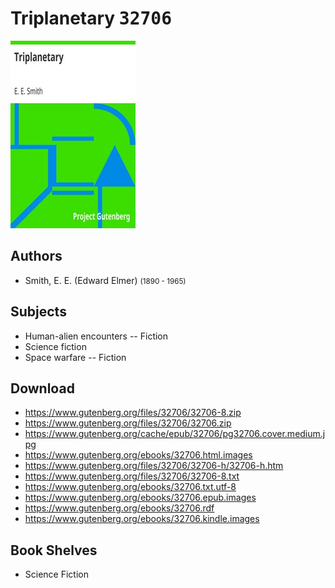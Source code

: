 # Triplanetary <kbd>32706</kbd>

![](./cover.medium.jpg "")

## Authors


 - Smith, E. E. (Edward Elmer) <small>(1890 - 1965)</small>

## Subjects


 - Human-alien encounters -- Fiction
 - Science fiction
 - Space warfare -- Fiction

## Download


 - https://www.gutenberg.org/files/32706/32706-8.zip
 - https://www.gutenberg.org/files/32706/32706.zip
 - https://www.gutenberg.org/cache/epub/32706/pg32706.cover.medium.jpg
 - https://www.gutenberg.org/ebooks/32706.html.images
 - https://www.gutenberg.org/files/32706/32706-h/32706-h.htm
 - https://www.gutenberg.org/files/32706/32706-8.txt
 - https://www.gutenberg.org/ebooks/32706.txt.utf-8
 - https://www.gutenberg.org/ebooks/32706.epub.images
 - https://www.gutenberg.org/ebooks/32706.rdf
 - https://www.gutenberg.org/ebooks/32706.kindle.images

## Book Shelves


 - Science Fiction
